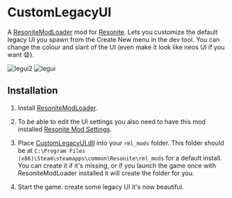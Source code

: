 # CustomLegacyUI

A [ResoniteModLoader](https://github.com/resonite-modding-group/ResoniteModLoader) mod for [Resonite](https://resonite.com/). Lets you customize the default legacy UI you spawn from the Create New menu in the dev tool. You can change the colour and slant of the UI (even make it look like neos UI if you want 😧).


![legui2](https://github.com/HamoCorp/CustomLegacyUI/assets/43244781/6d7b93bc-cd05-4087-9c40-b8f3aeb93dcc)
![legui](https://github.com/HamoCorp/CustomLegacyUI/assets/43244781/7a59c469-6ecb-424a-9736-8a2ef165432c)

## Installation
1. Install [ResoniteModLoader](https://github.com/resonite-modding-group/ResoniteModLoader).

2. To be able to edit the UI settings you also need to have this mod installed [Resonite Mod Settings](https://github.com/badhaloninja/ResoniteModSettings).

3. Place [CustomLegacyUI.dll](https://github.com/HamoCorp/CustomLegacyUI/releases/latest/download/CustomLegacyUI.dll) into your `rml_mods` folder. This folder should be at `C:\Program Files (x86)\Steam\steamapps\common\Resonite\rml_mods` for a default install. You can create it if it's missing, or if you launch the game once with ResoniteModLoader installed it will create the folder for you.

4. Start the game. create some legacy UI it's now beautiful.

